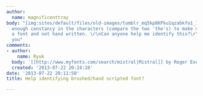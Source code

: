```yaml
---
author:
  name: magnificenttray
body: "[img:sites/default/files/old-images/tumblr_mq5kp8KPku1qzabkfo1_1280_5217.jpg]\r\n\r\nThere's
  enough constancy in the characters (compare the two 'the's) to make me think its
  a font and not hand written. \r\nCan anyone help me identify this?\r\n\r\nThank
  you"
comments:
- author:
    name: Ryuk
  body: '[[http://www.myfonts.com/search/mistral|Mistral]] by Roger Excoffon'
  created: '2013-07-22 20:24:28'
date: '2013-07-22 20:11:50'
title: Help identifying brushed/hand scripted font?

---
```

